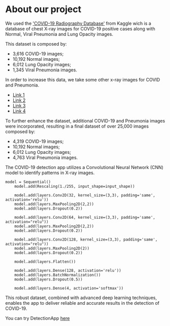 # About our project

We used the ['COVID-19 Radiography Database'](https://www.kaggle.com/datasets/tawsifurrahman/covid19-radiography-database) from Kaggle wich is a database of chest X-ray images for COVID-19 positive cases along with Normal, Viral Pneumonia and Lung Opacity images.

This dataset is composed by:
- 3,616 COVID-19 images;
- 10,192 Normal images;
- 6,012 Lung Opacity images;
- 1,345 Viral Pneumonia images.

In order to increase this data, we take some other x-ray images for COVID and Pneumonia.

- [Link 1](https://github.com/ml-workgroup/covid-19-image-repository/tree/master/png)
- [Link 2](https://github.com/armiro/COVID-CXNet/tree/master/chest_xray_images/covid19)
- [Link 3](https://www.kaggle.com/datasets/paultimothymooney/chest-xray-pneumonia
)
 - [Link 4](https://www.kaggle.com/code/ibrahimsobh/chest-x-ray-covid19-efnet-densenet-vgg-grad-cam/input)

 To further enhance the dataset, additional COVID-19 and Pneumonia images were incorporated, resulting in a final dataset of over 25,000 images composed by:

- 4,319 COVID-19 images;
- 10,192 Normal images;
- 6,012 Lung Opacity images;
- 4,763 Viral Pneumonia images.

The COVID-19 detection app utilizes a Convolutional Neural Network (CNN) model to identify patterns in X-ray images.

```
model = Sequential()
    model.add(Rescaling(1./255, input_shape=input_shape))

    model.add(layers.Conv2D(32, kernel_size=(3,3), padding='same', activation='relu'))
    model.add(layers.MaxPooling2D(2,2))
    model.add(layers.Dropout(0.2))

    model.add(layers.Conv2D(64, kernel_size=(3,3), padding='same', activation="relu"))
    model.add(layers.MaxPooling2D(2,2))
    model.add(layers.Dropout(0.2))

    model.add(layers.Conv2D(128, kernel_size=(3,3), padding='same', activation="relu"))
    model.add(layers.MaxPooling2D(2))
    model.add(layers.Dropout(0.2))

    model.add(layers.Flatten())

    model.add(layers.Dense(128, activation='relu'))
    model.add(layers.BatchNormalization())
    model.add(layers.Dropout(0.5))

    model.add(layers.Dense(4, activation='softmax'))
```
This robust dataset, combined with advanced deep learning techniques, enables the app to deliver reliable and accurate results in the detection of COVID-19.

You can try DetectionApp [here](https://coviddetection-a8h898awmch9rtpddcrkpc.streamlit.app/)
